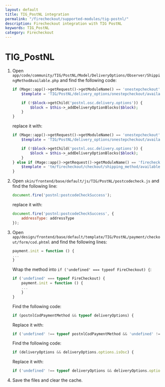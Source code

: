 ```yaml
---
layout: default
title: TIG_PostNL integration
permalink: "/firecheckout/supported-modules/tig-postnl/"
description: Firecheckout integration with TIG PostNL
keywords: TIG_PostNL
category: Firecheckout
---
```


# TIG_PostNL

 1. Open `app/code/community/TIG/PostNL/Model/DeliveryOptions/Observer/ShippingMethodAvailable.php`
 and find the following code:

    ```php
    if (Mage::app()->getRequest()->getModuleName() == 'onestepcheckout') {
        $template = 'TIG/PostNL/delivery_options/onestepcheckout/available.phtml';

        if (!$block->getChild('postnl.osc.delivery.options')) {
            $block = $this->_addDeliveryOptionBlocks($block);
        }
    }
    ```

    replace it with:

    ```php
    if (Mage::app()->getRequest()->getModuleName() == 'onestepcheckout') {
        $template = 'TIG/PostNL/delivery_options/onestepcheckout/available.phtml';

        if (!$block->getChild('postnl.osc.delivery.options')) {
            $block = $this->_addDeliveryOptionBlocks($block);
        }
    } else if (Mage::app()->getRequest()->getModuleName() == 'firecheckout') {
        $template = 'tm/firecheckout/checkout/shipping_method/available.phtml';
    }
    ```

 2. Open `skin/frontend/base/default/js/TIG/PostNL/postcodecheck.js` and find
 the following line:

    ```javascript
    document.fire('postnl:postcodeCheckSuccess');
    ```

    replace it with:

    ```javascript
    document.fire('postnl:postcodeCheckSuccess', {
        addressType: addressType
    });
    ```

 3. Open `app/design/frontend/base/default/template/TIG/PostNL/payment/checkout/form/cod.phtml`
 and find the following lines:

    ```javascript
    payment.init = function () {
    ...
    }
    ```

    Wrap the method into `if ('undefined' === typeof FireCheckout) {`:

    ```javascript
    if ('undefined' === typeof FireCheckout) {
        payment.init = function () {
        ...
        }
    }
    ```

    Find the following code:

    ```javascript
    if (postnlCodPaymentMethod && typeof deliveryOptions) {
    ```

    Replace it with:

    ```javascript
    if ('undefined' !== typeof postnlCodPaymentMethod && 'undefined' !== typeof deliveryOptions) {
    ```

    Find the following code:

    ```javascript
    if (deliveryOptions && deliveryOptions.options.isOsc) {
    ```

    Replace it with:

    ```javascript
    if ('undefined' !== typeof deliveryOptions && deliveryOptions.options.isOsc) {
    ```

 4. Save the files and clear the cache.
